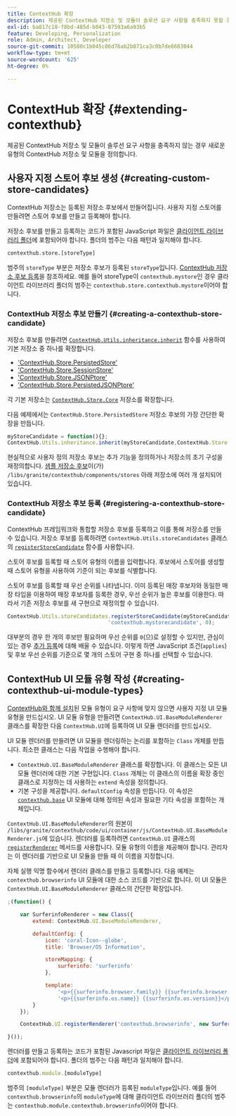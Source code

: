 ```yaml
---
title: ContextHub 확장
description: 제공된 ContextHub 저장소 및 모듈이 솔루션 요구 사항을 충족하지 못할 경우 새로운 유형의 ContextHub 저장소 및 모듈을 정의합니다
exl-id: ba817c18-f8bd-485d-b043-87593a6a93b5
feature: Developing, Personalization
role: Admin, Architect, Developer
source-git-commit: 10580c1b045c86d76ab2b871ca3c0b7de6683044
workflow-type: tm+mt
source-wordcount: '625'
ht-degree: 0%

---
```


# ContextHub 확장 {#extending-contexthub}

제공된 ContextHub 저장소 및 모듈이 솔루션 요구 사항을 충족하지 않는 경우 새로운 유형의 ContextHub 저장소 및 모듈을 정의합니다.

## 사용자 지정 스토어 후보 생성 {#creating-custom-store-candidates}

ContextHub 저장소는 등록된 저장소 후보에서 만들어집니다. 사용자 지정 스토어를 만들려면 스토어 후보를 만들고 등록해야 합니다.

저장소 후보를 만들고 등록하는 코드가 포함된 JavaScript 파일은 [클라이언트 라이브러리 폴더](/help/implementing/developing/introduction/clientlibs.md)에 포함되어야 합니다. 폴더의 범주는 다음 패턴과 일치해야 합니다.

```xml
contexthub.store.[storeType]
```

범주의 `storeType` 부분은 저장소 후보가 등록된 `storeType`입니다. [ContextHub 저장소 후보 등록](#registering-a-contexthub-store-candidate)을 참조하세요. 예를 들어 storeType이 `contexthub.mystore`인 경우 클라이언트 라이브러리 폴더의 범주는 `contexthub.store.contexthub.mystore`이어야 합니다.

### ContextHub 저장소 후보 만들기 {#creating-a-contexthub-store-candidate}

저장소 후보를 만들려면 [`ContextHub.Utils.inheritance.inherit`](contexthub-api.md#inherit-child-parent) 함수를 사용하여 기본 저장소 중 하나를 확장합니다.

* [&#39;ContextHub.Store.PersistedStore&#39;](contexthub-api.md#contexthub-store-persistedstore)
* [&#39;ContextHub.Store.SessionStore&#39;](contexthub-api.md#contexthub-store-sessionstore)
* [&#39;ContextHub.Store.JSONPtore&#39;](contexthub-api.md#contexthub-store-jsonpstore)
* [&#39;ContextHub.Store.PersistedJSONPtore&#39;](contexthub-api.md#contexthub-store-persistedjsonpstore)

각 기본 저장소는 [`ContextHub.Store.Core`](contexthub-api.md#contexthub-store-core) 저장소를 확장합니다.

다음 예제에서는 `ContextHub.Store.PersistedStore` 저장소 후보의 가장 간단한 확장을 만듭니다.

```javascript
myStoreCandidate = function(){};
ContextHub.Utils.inheritance.inherit(myStoreCandidate,ContextHub.Store.PersistedStore);
```

현실적으로 사용자 정의 저장소 후보는 추가 기능을 정의하거나 저장소의 초기 구성을 재정의합니다. [샘플 저장소 후보](sample-stores.md)이(가) `/libs/granite/contexthub/components/stores` 아래 저장소에 여러 개 설치되어 있습니다.

### ContextHub 저장소 후보 등록 {#registering-a-contexthub-store-candidate}

ContextHub 프레임워크와 통합할 저장소 후보를 등록하고 이를 통해 저장소를 만들 수 있습니다. 저장소 후보를 등록하려면 `ContextHub.Utils.storeCandidates` 클래스의 [`registerStoreCandidate`](contexthub-api.md#registerstorecandidate-store-storetype-priority-applies) 함수를 사용합니다.

스토어 후보를 등록할 때 스토어 유형의 이름을 입력합니다. 후보에서 스토어를 생성할 때 스토어 유형을 사용하여 기준이 되는 후보를 식별합니다.

스토어 후보를 등록할 때 우선 순위를 나타냅니다. 이미 등록된 매장 후보자와 동일한 매장 타입을 이용하여 매장 후보자를 등록한 경우, 우선 순위가 높은 후보를 이용한다. 따라서 기존 저장소 후보를 새 구현으로 재정의할 수 있습니다.

```javascript
ContextHub.Utils.storeCandidates.registerStoreCandidate(myStoreCandidate,
                                'contexthub.mystorecandidate', 0);
```

대부분의 경우 한 개의 후보만 필요하며 우선 순위를 `0`(으)로 설정할 수 있지만, 관심이 있는 경우 [추가 등록](contexthub-api.md#registerstorecandidate-store-storetype-priority-applies)에 대해 배울 수 있습니다. 이렇게 하면 JavaScript 조건(`applies`) 및 후보 우선 순위를 기준으로 몇 개의 스토어 구현 중 하나를 선택할 수 있습니다.

## ContextHub UI 모듈 유형 작성 {#creating-contexthub-ui-module-types}

[ContextHub와 함께 설치](sample-modules.md)된 모듈 유형이 요구 사항에 맞지 않으면 사용자 지정 UI 모듈 유형을 만드십시오. UI 모듈 유형을 만들려면 `ContextHub.UI.BaseModuleRenderer` 클래스를 확장한 다음 `ContextHub.UI`에 등록하여 UI 모듈 렌더러를 만드십시오.

UI 모듈 렌더러를 만들려면 UI 모듈을 렌더링하는 논리를 포함하는 `Class` 개체를 만듭니다. 최소한 클래스는 다음 작업을 수행해야 합니다.

* `ContextHub.UI.BaseModuleRenderer` 클래스를 확장합니다. 이 클래스는 모든 UI 모듈 렌더러에 대한 기본 구현입니다. `Class` 개체는 이 클래스의 이름을 확장 중인 클래스로 지정하는 데 사용하는 `extend` 속성을 정의합니다.
* 기본 구성을 제공합니다. `defaultConfig` 속성을 만듭니다. 이 속성은 [`contexthub.base`](sample-modules.md#contexthub-base-ui-module-type) UI 모듈에 대해 정의된 속성과 필요한 기타 속성을 포함하는 개체입니다.

`ContextHub.UI.BaseModuleRenderer`의 원본이 `/libs/granite/contexthub/code/ui/container/js/ContextHub.UI.BaseModuleRenderer.js`에 있습니다.  렌더러를 등록하려면 `ContextHub.UI` 클래스의 [`registerRenderer`](contexthub-api.md#registerrenderer-moduletype-renderer-dontrender) 메서드를 사용합니다. 모듈 유형의 이름을 제공해야 합니다. 관리자는 이 렌더러를 기반으로 UI 모듈을 만들 때 이 이름을 지정합니다.

자체 실행 익명 함수에서 렌더러 클래스를 만들고 등록합니다. 다음 예제는 `contexthub.browserinfo` UI 모듈에 대한 소스 코드를 기반으로 합니다. 이 UI 모듈은 `ContextHub.UI.BaseModuleRenderer` 클래스의 간단한 확장입니다.

```javascript
;(function() {

    var SurferinfoRenderer = new Class({
        extend: ContextHub.UI.BaseModuleRenderer,

        defaultConfig: {
            icon: 'coral-Icon--globe',
            title: 'Browser/OS Information',

            storeMapping: {
                surferinfo: 'surferinfo'
            },

            template:
                '<p>{{surferinfo.browser.family}} {{surferinfo.browser.version}}</p>' +
                '<p>{{surferinfo.os.name}} {{surferinfo.os.version}}</p>'
        }
    });

    ContextHub.UI.registerRenderer('contexthub.browserinfo', new SurferinfoRenderer());

}());
```

렌더러를 만들고 등록하는 코드가 포함된 Javascript 파일은 [클라이언트 라이브러리 폴더](/help/implementing/developing/introduction/clientlibs.md)에 포함되어야 합니다. 폴더의 범주는 다음 패턴과 일치해야 합니다.

```javascript
contexthub.module.[moduleType]
```

범주의 `[moduleType]` 부분은 모듈 렌더러가 등록된 `moduleType`입니다. 예를 들어 `contexthub.browserinfo`의 `moduleType`에 대해 클라이언트 라이브러리 폴더의 범주는 `contexthub.module.contexthub.browserinfo`이어야 합니다.
